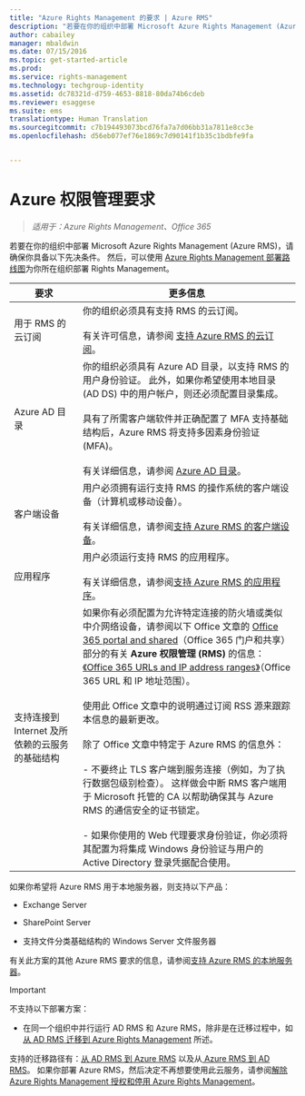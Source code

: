 ```yaml
---
title: "Azure Rights Management 的要求 | Azure RMS"
description: "若要在你的组织中部署 Microsoft Azure Rights Management (Azure RMS)，请确保你具备以下先决条件。 然后，可以使用 Azure Rights Management 部署路线图为你所在组织部署 Rights Management。"
author: cabailey
manager: mbaldwin
ms.date: 07/15/2016
ms.topic: get-started-article
ms.prod: 
ms.service: rights-management
ms.technology: techgroup-identity
ms.assetid: dc78321d-d759-4653-8818-80da74b6cdeb
ms.reviewer: esaggese
ms.suite: ems
translationtype: Human Translation
ms.sourcegitcommit: c7b194493073bcd76fa7a7d06bb31a7811e8cc3e
ms.openlocfilehash: d56eb077ef76e1869c7d90141f1b35c1bdbfe9fa


---
```


# Azure 权限管理要求

>*适用于：Azure Rights Management、Office 365*


若要在你的组织中部署 Microsoft Azure Rights Management (Azure RMS)，请确保你具备以下先决条件。 然后，可以使用 [Azure Rights Management 部署路线图](../plan-design/deployment-roadmap.md)为你所在组织部署 Rights Management。

|要求|更多信息|
|---------------|--------------------|
|用于 RMS 的云订阅|你的组织必须具有支持 RMS 的云订阅。<br /><br />有关许可信息，请参阅 [支持 Azure RMS 的云订阅](requirements-subscriptions.md)。|
|Azure AD 目录|你的组织必须具有 Azure AD 目录，以支持 RMS 的用户身份验证。 此外，如果你希望使用本地目录 (AD DS) 中的用户帐户，则还必须配置目录集成。<br /><br />具有了所需客户端软件并正确配置了 MFA 支持基础结构后，Azure RMS 将支持多因素身份验证 (MFA)。<br /><br />有关详细信息，请参阅 [Azure AD 目录](requirements-azure-ad.md)。|
|客户端设备|用户必须拥有运行支持 RMS 的操作系统的客户端设备（计算机或移动设备）。<br /><br />有关详细信息，请参阅[支持 Azure RMS 的客户端设备](requirements-client-devices.md)。|
|应用程序|用户必须运行支持 RMS 的应用程序。<br /><br />有关详细信息，请参阅[支持 Azure RMS 的应用程序](requirements-applications.md)。|
|支持连接到 Internet 及所依赖的云服务的基础结构|如果你有必须配置为允许特定连接的防火墙或类似中介网络设备，请参阅以下 Office 文章的 [Office 365 portal and shared](https://support.office.com/article/Office-365-URLs-and-IP-address-ranges-8548a211-3fe7-47cb-abb1-355ea5aa88a2#BKMK_Portal-identity)（Office 365 门户和共享）部分的有关 **Azure 权限管理 (RMS)** 的信息：[《Office 365 URLs and IP address ranges》](https://support.office.com/en-US/article/Office-365-URLs-and-IP-address-ranges-8548a211-3fe7-47cb-abb1-355ea5aa88a2)（Office 365 URL 和 IP 地址范围）。<br /><br />使用此 Office 文章中的说明通过订阅 RSS 源来跟踪本信息的最新更改。<br /><br />除了 Office 文章中特定于 Azure RMS 的信息外：<br /><br />- 不要终止 TLS 客户端到服务连接（例如，为了执行数据包级别检查）。 这样做会中断 RMS 客户端用于 Microsoft 托管的 CA 以帮助确保其与 Azure RMS 的通信安全的证书锁定。<br /><br />- 如果你使用的 Web 代理要求身份验证，你必须将其配置为将集成 Windows 身份验证与用户的 Active Directory 登录凭据配合使用。|

如果你希望将 Azure RMS 用于本地服务器，则支持以下产品：

-   Exchange Server

-   SharePoint Server

-   支持文件分类基础结构的 Windows Server 文件服务器

有关此方案的其他 Azure RMS 要求的信息，请参阅[支持 Azure RMS 的本地服务器](requirements-servers.md)。

> [!IMPORTANT]
> 不支持以下部署方案：
> 
> -   在同一个组织中并行运行 AD RMS 和 Azure RMS，除非是在迁移过程中，如[从 AD RMS 迁移到 Azure Rights Management](../plan-design/migrate-from-ad-rms-to-azure-rms.md) 所述。
> 
> 支持的迁移路径有：[从 AD RMS 到 Azure RMS](http://technet.microsoft.com/library/Dn858447.aspx) 以及从[ Azure RMS 到 AD RMS](http://msdn.microsoft.com/library/azure/dn629429.aspx)。 如果你部署 Azure RMS，然后决定不再想要使用此云服务，请参阅[解除 Azure Rights Management 授权和停用 Azure Rights Management](../deploy-use/decommission-deactivate.md)。






<!--HONumber=Aug16_HO4-->


